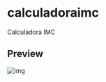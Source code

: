 # calculadoraimc

Calculadora IMC

## Preview

![img](![image](https://user-images.githubusercontent.com/61765002/123998602-05cd3600-d9a8-11eb-8d76-e685e969d749.png))
